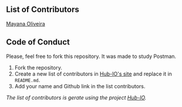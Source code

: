 ## List of Contributors
[Mayana Oliveira](https://github.com/mayannaoliveira)
<!-- [Mayana Oliveira](https://github.com/mayannaoliveira) --->

## Code of Conduct

Please, feel free to fork this repository. It was made to study Postman.
1. Fork the repository.
2. Create a new list of contributors in [Hub-IO's site](https://hub-io-mcells-projects.vercel.app/) and replace it in `README.md`.
3. Add your name and Github link in the list contributors.

_The list of contributors is gerate using the project [Hub-IO](https://github.com/minorcell/hub-io)._